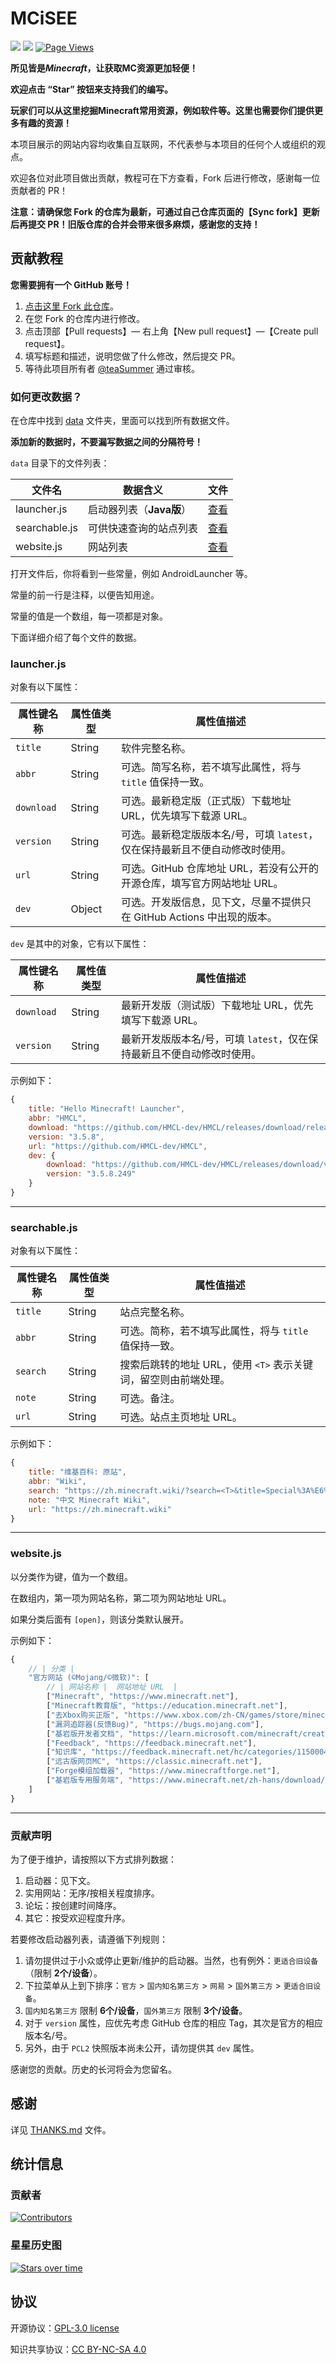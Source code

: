 # MCiSEE

![](https://img.shields.io/badge/license-CC--BY--SA--4.0-green) ![](https://img.shields.io/github/stars/teaSummer/MCiSEE) [![Page Views](https://badges.toozhao.com/badges/01HTFPN35M6ETEFBVAP3SEWRKG/green.svg)](https://badges.toozhao.com/stats/01HTFPN35M6ETEFBVAP3SEWRKG)

**所见皆是*Minecraft*，让获取MC资源更加轻便！**

**欢迎点击 “Star” 按钮来支持我们的编写。**

**玩家们可以从这里挖掘Minecraft常用资源，例如软件等。这里也需要你们提供更多有趣的资源！**

本项目展示的网站内容均收集自互联网，不代表参与本项目的任何个人或组织的观点。

欢迎各位对此项目做出贡献，教程可在下方查看，Fork 后进行修改，感谢每一位贡献者的 PR！

**注意：请确保您 Fork 的仓库为最新，可通过自己仓库页面的【Sync fork】更新后再提交 PR！旧版仓库的合并会带来很多麻烦，感谢您的支持！**


## 贡献教程

**您需要拥有一个 GitHub 账号！**

1. [点击这里 Fork 此仓库](https://github.com/teaSummer/MCiSEE/fork)。
2. 在您 Fork 的仓库内进行修改。
3. 点击顶部【Pull requests】— 右上角【New pull request】—【Create pull request】。
4. 填写标题和描述，说明您做了什么修改，然后提交 PR。
5. 等待此项目所有者 [@teaSummer](https://github.com/teaSummer) 通过审核。

### 如何更改数据？

在仓库中找到 [data](data) 文件夹，里面可以找到所有数据文件。

**添加新的数据时，不要漏写数据之间的分隔符号！**

`data` 目录下的文件列表：

| 文件名           | 数据含义             | 文件                       |
|---------------|------------------|--------------------------|
| launcher.js   | 启动器列表（**Java版**） | [查看](data/launcher.js)   |
| searchable.js | 可供快速查询的站点列表      | [查看](data/searchable.js) |
| website.js    | 网站列表             | [查看](data/website.js)    |

打开文件后，你将看到一些常量，例如 AndroidLauncher 等。

常量的前一行是注释，以便告知用途。

常量的值是一个数组，每一项都是对象。

下面详细介绍了每个文件的数据。

### launcher.js

对象有以下属性：

| 属性键名称      | 属性值类型  | 属性值描述                                       |
|------------|--------|---------------------------------------------|
| `title`    | String | 软件完整名称。                                     |
| `abbr`     | String | 可选。简写名称，若不填写此属性，将与 `title` 值保持一致。           |
| `download` | String | 可选。最新稳定版（正式版）下载地址 URL，优先填写下载源 URL。          |
| `version`  | String | 可选。最新稳定版版本名/号，可填 `latest`，仅在保持最新且不便自动修改时使用。 |
| `url`      | String | 可选。GitHub 仓库地址 URL，若没有公开的开源仓库，填写官方网站地址 URL。 |
| `dev`      | Object | 可选。开发版信息，见下文，尽量不提供只在 GitHub Actions 中出现的版本。 |

`dev` 是其中的对象，它有以下属性：

| 属性键名称      | 属性值类型  | 属性值描述                                    |
|------------|--------|------------------------------------------|
| `download` | String | 最新开发版（测试版）下载地址 URL，优先填写下载源 URL。          |
| `version`  | String | 最新开发版版本名/号，可填 `latest`，仅在保持最新且不便自动修改时使用。 |

示例如下：

``` javascript
{
    title: "Hello Minecraft! Launcher",
    abbr: "HMCL",
    download: "https://github.com/HMCL-dev/HMCL/releases/download/release-3.5.8/HMCL-3.5.8.exe",
    version: "3.5.8",
    url: "https://github.com/HMCL-dev/HMCL",
    dev: {
        download: "https://github.com/HMCL-dev/HMCL/releases/download/v3.5.8.249/HMCL-3.5.8.249.exe",
        version: "3.5.8.249"
    }
}
```

---

### searchable.js

对象有以下属性：

| 属性键名称    | 属性值类型  | 属性值描述                                 |
|----------|--------|---------------------------------------|
| `title`  | String | 站点完整名称。                               |
| `abbr`   | String | 可选。简称，若不填写此属性，将与 `title` 值保持一致。       |
| `search` | String | 搜索后跳转的地址 URL，使用 `<T>` 表示关键词，留空则由前端处理。 |
| `note`   | String | 可选。备注。                                |
| `url`    | String | 可选。站点主页地址 URL。                        |

示例如下：

``` javascript
{
    title: "维基百科: 原站",
    abbr: "Wiki",
    search: "https://zh.minecraft.wiki/?search=<T>&title=Special%3A%E6%90%9C%E7%B4%A2&fulltext=search",
    note: "中文 Minecraft Wiki",
    url: "https://zh.minecraft.wiki"
}
```

---

### website.js

以分类作为键，值为一个数组。

在数组内，第一项为网站名称，第二项为网站地址 URL。

如果分类后面有 `[open]`，则该分类默认展开。

示例如下：

``` javascript
{
    // | 分类 |
    "官方网站 (©Mojang/©微软)": [
        // | 网站名称 |  网站地址 URL  |
        ["Minecraft", "https://www.minecraft.net"],
        ["Minecraft教育版", "https://education.minecraft.net"],
        ["去Xbox购买正版", "https://www.xbox.com/zh-CN/games/store/minecraft-java-bedrock-edition-for-pc/9NXP44L49SHJ/0010"],
        ["漏洞追踪器(反馈Bug)", "https://bugs.mojang.com"],
        ["基岩版开发者文档", "https://learn.microsoft.com/minecraft/creator/"],
        ["Feedback", "https://feedback.minecraft.net"],
        ["知识库", "https://feedback.minecraft.net/hc/categories/115000410252-Knowledge-Base"],
        ["远古版网页MC", "https://classic.minecraft.net"],
        ["Forge模组加载器", "https://www.minecraftforge.net"],
        ["基岩版专用服务端", "https://www.minecraft.net/zh-hans/download/server/bedrock"]
    ]
}
```

---

### 贡献声明

为了便于维护，请按照以下方式排列数据：

1. 启动器：见下文。
2. 实用网站：无序/按相关程度排序。
3. 论坛：按创建时间降序。
4. 其它：按受欢迎程度升序。

若要修改启动器列表，请遵循下列规则：

1. 请勿提供过于小众或停止更新/维护的启动器。当然，也有例外：`更适合旧设备`（限制 **2个/设备**）。
2. 下拉菜单从上到下排序：`官方` > `国内知名第三方` > `网易` > `国外第三方` > `更适合旧设备`。
3. `国内知名第三方` 限制 **6个/设备**，`国外第三方` 限制 **3个/设备**。
4. 对于 `version` 属性，应优先考虑 GitHub 仓库的相应 Tag，其次是官方的相应版本名/号。
5. 另外，由于 `PCL2` 快照版本尚未公开，请勿提供其 `dev` 属性。

感谢您的贡献。历史的长河将会为您留名。


## 感谢

详见 [THANKS.md](THANKS.md) 文件。


## 统计信息

### 贡献者

[![Contributors](https://contrib.rocks/image?repo=teaSummer/MCiSEE)](https://github.com/teaSummer/MCiSEE/graphs/contributors)

### 星星历史图

[![Stars over time](https://starchart.cc/teaSummer/MCiSEE.svg?variant=adaptive)](https://starchart.cc/teaSummer/MCiSEE)


## 协议

开源协议：[GPL-3.0 license](LICENSE)

知识共享协议：[CC BY-NC-SA 4.0](https://creativecommons.org/licenses/by-nc-sa/4.0/)
